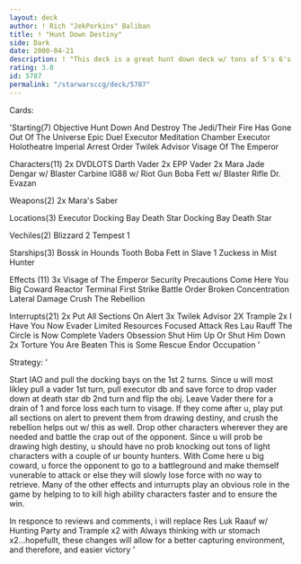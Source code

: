 ```yaml
---
layout: deck
author: ! Rich "JekPorkins" Baliban
title: ! "Hunt Down Destiny"
side: Dark
date: 2000-04-21
description: ! "This deck is a great hunt down deck w/ tons of 5's 6's and 7's.  Deploying the docking bays allows u to get ur sites out quicker and letting the opponent come to u gives u a huge advantage."
rating: 3.0
id: 5787
permalink: "/starwarsccg/deck/5787"
---
```

Cards: 

'Starting(7)
Objective
Hunt Down And Destroy The Jedi/Their Fire Has Gone Out Of The Universe
Epic Duel
Executor Meditation Chamber
Executor Holotheatre
Imperial Arrest Order
Twilek Advisor
Visage Of The Emperor

Characters(11)
2x DVDLOTS
Darth Vader
2x EPP Vader
2x Mara Jade
Dengar w/ Blaster Carbine
IG88 w/ Riot Gun
Boba Fett w/ Blaster Rifle
Dr. Evazan

Weapons(2)
2x Mara's Saber

Locations(3)
Executor Docking Bay
Death Star Docking Bay
Death Star

Vechiles(2)
Blizzard 2
Tempest 1

Starships(3)
Bossk in Hounds Tooth
Boba Fett in Slave 1
Zuckess in Mist Hunter

Effects (11)
3x Visage of The Emperor
Security Precautions
Come Here You Big Coward
Reactor Terminal
First Strike
Battle Order
Broken Concentration
Lateral Damage
Crush The Rebellion

Interrupts(21)
2x Put All Sections On Alert
3x Twilek Advisor
2X Trample
2x I Have You Now
Evader
Limited Resources
Focused Attack
Res Lau Rauff
The Circle is Now Complete
Vaders Obsession
Shut Him Up Or Shut Him Down
2x Torture
You Are Beaten
This is Some Rescue
Endor Occupation '

Strategy: '

Start IAO and pull the docking bays on the 1st 2 turns.  Since u will most likley pull a vader 1st turn, pull executor db and save force to drop vader down at death star db 2nd turn and flip the obj.  Leave Vader there for a drain of 1 and force loss each turn to visage.  If they come after u, play put all sections on alert to prevent them from drawing destiny, and crush the rebellion helps out w/ this as well.  Drop other characters wherever they are needed and battle the crap out of the opponent.  Since u will prob be drawing high destiny, u should have no prob knocking out tons of light characters with a couple of ur bounty hunters.  With Come here u big coward, u force the opponent to go to a battleground and make themself vunerable to attack or else they will slowly lose force with no way to retrieve.	Many of the other effects and inturrupts play an obvious role in the game by helping to to kill high ability characters faster and to ensure the win.

In responce to reviews and comments, i will replace Res Luk Raauf w/ Hunting Party and Trample x2 with Always thinking with ur stomach x2...hopefullt, these changes will allow for a better capturing environment, and therefore, and easier victory '
